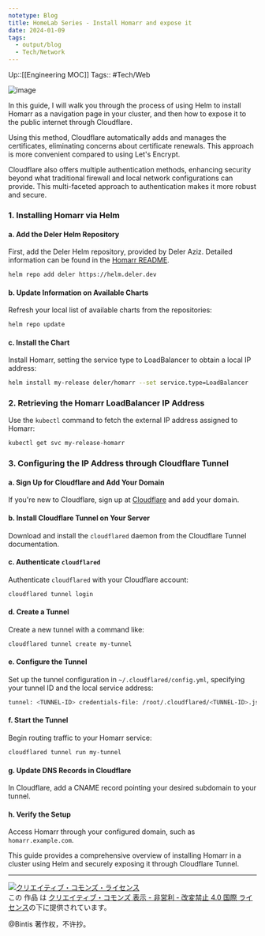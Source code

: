 ```yaml
---
notetype: Blog
title: HomeLab Series - Install Homarr and expose it
date: 2024-01-09
tags:
  - output/blog
  - Tech/Network
---
```

Up::[[Engineering MOC]]
Tags:: #Tech/Web 

![image](https://github.com/bintis/xirin/assets/57840704/94c5f18f-1a3b-43d1-8c41-fbf481157425)

In this guide, I will walk you through the process of using Helm to install Homarr as a navigation page in your cluster, and then how to expose it to the public internet through Cloudflare.

  
Using this method, Cloudflare automatically adds and manages the certificates, eliminating concerns about certificate renewals. This approach is more convenient compared to using Let's Encrypt.

  
Cloudflare also offers multiple authentication methods, enhancing security beyond what traditional firewall and local network configurations can provide. This multi-faceted approach to authentication makes it more robust and secure.

### 1. **Installing Homarr via Helm**

#### a. Add the Deler Helm Repository

First, add the Deler Helm repository, provided by Deler Aziz. Detailed information can be found in the [Homarr README](https://github.com/deler-aziz/helm-charts/blob/main/charts/homarr/README.md).


```bash
helm repo add deler https://helm.deler.dev
```

#### b. Update Information on Available Charts

Refresh your local list of available charts from the repositories:

```bash
helm repo update
```

#### c. Install the Chart

Install Homarr, setting the service type to LoadBalancer to obtain a local IP address:

```bash
helm install my-release deler/homarr --set service.type=LoadBalancer
```

### 2. **Retrieving the Homarr LoadBalancer IP Address**

Use the `kubectl` command to fetch the external IP address assigned to Homarr:


```bash
kubectl get svc my-release-homarr
```

### 3. **Configuring the IP Address through Cloudflare Tunnel**

#### a. Sign Up for Cloudflare and Add Your Domain

If you're new to Cloudflare, sign up at [Cloudflare](https://www.cloudflare.com/) and add your domain.

#### b. Install Cloudflare Tunnel on Your Server

Download and install the `cloudflared` daemon from the Cloudflare Tunnel documentation.

#### c. Authenticate `cloudflared`

Authenticate `cloudflared` with your Cloudflare account:


```bash
cloudflared tunnel login
```

#### d. Create a Tunnel

Create a new tunnel with a command like:

```bash
cloudflared tunnel create my-tunnel
```

#### e. Configure the Tunnel

Set up the tunnel configuration in `~/.cloudflared/config.yml`, specifying your tunnel ID and the local service address:


```bash
tunnel: <TUNNEL-ID> credentials-file: /root/.cloudflared/<TUNNEL-ID>.json ingress: - hostname: homarr.example.com service: http://localhost:PORT - service: http_status:404
```

#### f. Start the Tunnel

Begin routing traffic to your Homarr service:

```bash
cloudflared tunnel run my-tunnel
```

#### g. Update DNS Records in Cloudflare

In Cloudflare, add a CNAME record pointing your desired subdomain to your tunnel.

#### h. Verify the Setup

Access Homarr through your configured domain, such as `homarr.example.com`.

This guide provides a comprehensive overview of installing Homarr in a cluster using Helm and securely exposing it through Cloudflare Tunnel.


***

<a rel="license" href="http://creativecommons.org/licenses/by-nc-nd/4.0/"><img alt="クリエイティブ・コモンズ・ライセンス" style="border-width:0" src="https://i.creativecommons.org/l/by-nc-nd/4.0/88x31.png" /></a><br />この 作品 は <a rel="license" href="http://creativecommons.org/licenses/by-nc-nd/4.0/">クリエイティブ・コモンズ 表示 - 非営利 - 改変禁止 4.0 国際 ライセンス</a>の下に提供されています。

@Bintis 著作权，不许抄。
